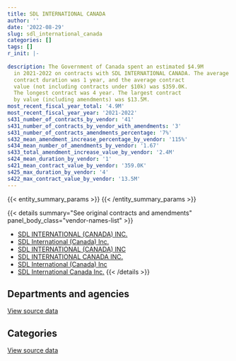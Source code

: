 ```yaml
---
title: SDL INTERNATIONAL CANADA
author: ''
date: '2022-08-29'
slug: sdl_international_canada
categories: []
tags: []
r_init: |-
  
description: The Government of Canada spent an estimated $4.9M
  in 2021-2022 on contracts with SDL INTERNATIONAL CANADA. The average
  contract duration was 1 year, and the average contract
  value (not including contracts under $10k) was $359.0K.
  The longest contract was 4 year. The largest contract
  by value (including amendments) was $13.5M.
most_recent_fiscal_year_total: '4.9M'
most_recent_fiscal_year_year: '2021-2022'
s431_number_of_contracts_by_vendor: '41'
s431_number_of_contracts_by_vendor_with_amendments: '3'
s431_number_of_contracts_amendments_percentage: '7%'
s432_mean_amendment_increase_percentage_by_vendor: '115%'
s434_mean_number_of_amendments_by_vendor: '1.67'
s433_total_amendment_increase_value_by_vendor: '2.4M'
s424_mean_duration_by_vendor: '1'
s421_mean_contract_value_by_vendor: '359.0K'
s425_max_duration_by_vendor: '4'
s422_max_contract_value_by_vendor: '13.5M'
---
```


<script src="/rmarkdown-libs/htmlwidgets/htmlwidgets.js"></script>
<link href="/rmarkdown-libs/datatables-css/datatables-crosstalk.css" rel="stylesheet" />
<script src="/rmarkdown-libs/datatables-binding/datatables.js"></script>
<script src="/rmarkdown-libs/jquery/jquery-3.6.0.min.js"></script>
<link href="/rmarkdown-libs/dt-core-bootstrap/css/dataTables.bootstrap.min.css" rel="stylesheet" />
<link href="/rmarkdown-libs/dt-core-bootstrap/css/dataTables.bootstrap.extra.css" rel="stylesheet" />
<script src="/rmarkdown-libs/dt-core-bootstrap/js/jquery.dataTables.min.js"></script>
<script src="/rmarkdown-libs/dt-core-bootstrap/js/dataTables.bootstrap.min.js"></script>
<link href="/rmarkdown-libs/crosstalk/css/crosstalk.min.css" rel="stylesheet" />
<script src="/rmarkdown-libs/crosstalk/js/crosstalk.min.js"></script>
<script src="/rmarkdown-libs/htmlwidgets/htmlwidgets.js"></script>
<link href="/rmarkdown-libs/datatables-css/datatables-crosstalk.css" rel="stylesheet" />
<script src="/rmarkdown-libs/datatables-binding/datatables.js"></script>
<script src="/rmarkdown-libs/jquery/jquery-3.6.0.min.js"></script>
<link href="/rmarkdown-libs/dt-core-bootstrap/css/dataTables.bootstrap.min.css" rel="stylesheet" />
<link href="/rmarkdown-libs/dt-core-bootstrap/css/dataTables.bootstrap.extra.css" rel="stylesheet" />
<script src="/rmarkdown-libs/dt-core-bootstrap/js/jquery.dataTables.min.js"></script>
<script src="/rmarkdown-libs/dt-core-bootstrap/js/dataTables.bootstrap.min.js"></script>
<link href="/rmarkdown-libs/crosstalk/css/crosstalk.min.css" rel="stylesheet" />
<script src="/rmarkdown-libs/crosstalk/js/crosstalk.min.js"></script>

{{< entity_summary_params >}}
{{< /entity_summary_params >}}

{{< details summary="See original contracts and amendments" panel_body_class="vendor-names-list" >}}
- [SDL INTERNATIONAL (CANADA) INC.](https://search.open.canada.ca/en/ct/?sort=contract_value_f%20desc&page=1&search_text=%22SDL%20INTERNATIONAL%20%28CANADA%29%20INC.%22)
- [SDL International (Canada) Inc.](https://search.open.canada.ca/en/ct/?sort=contract_value_f%20desc&page=1&search_text=%22SDL%20International%20%28Canada%29%20Inc.%22)
- [SDL INTERNATIONAL (CANADA) INC](https://search.open.canada.ca/en/ct/?sort=contract_value_f%20desc&page=1&search_text=%22SDL%20INTERNATIONAL%20%28CANADA%29%20INC%22)
- [SDL INTERNATIONAL CANADA INC.](https://search.open.canada.ca/en/ct/?sort=contract_value_f%20desc&page=1&search_text=%22SDL%20INTERNATIONAL%20CANADA%20INC.%22)
- [SDL International (Canada) Inc](https://search.open.canada.ca/en/ct/?sort=contract_value_f%20desc&page=1&search_text=%22SDL%20International%20%28Canada%29%20Inc%22)
- [SDL International Canada Inc.](https://search.open.canada.ca/en/ct/?sort=contract_value_f%20desc&page=1&search_text=%22SDL%20International%20Canada%20Inc.%22)
{{< /details >}}

## Departments and agencies

<div id="htmlwidget-1" style="width:100%;height:auto;" class="datatables html-widget"></div>
<script type="application/json" data-for="htmlwidget-1">{"x":{"style":"bootstrap","filter":"none","vertical":false,"data":[["<a href=\"/departments/aafc-aac/\">Agriculture and Agri-Food Canada<\/a>","<a href=\"/departments/acoa-apeca/\">Atlantic Canada Opportunities Agency<\/a>","<a href=\"/departments/cer-rec/\">Canada Energy Regulator<\/a>","<a href=\"/departments/cfia-acia/\">Canadian Food Inspection Agency<\/a>","<a href=\"/departments/chrc-ccdp/\">Canadian Human Rights Commission<\/a>","<a href=\"/departments/cra-arc/\">Canada Revenue Agency<\/a>","<a href=\"/departments/csps-efpc/\">Canada School of Public Service<\/a>","<a href=\"/departments/cta-otc/\">Canadian Transportation Agency<\/a>","<a href=\"/departments/dnd-mdn/\">National Defence<\/a>","<a href=\"/departments/elections/\">Elections Canada<\/a>","<a href=\"/departments/esdc-edsc/\">Employment and Social Development Canada<\/a>","<a href=\"/departments/ic/\">Innovation, Science and Economic Development Canada<\/a>","<a href=\"/departments/irb-cisr/\">Immigration and Refugee Board of Canada<\/a>","<a href=\"/departments/nserc-crsng/\">Natural Sciences and Engineering Research Council of Canada<\/a>","<a href=\"/departments/pwgsc-tpsgc/\">Public Services and Procurement Canada<\/a>","<a href=\"/departments/rcmp-grc/\">Royal Canadian Mounted Police<\/a>","<a href=\"/departments/wage/\">Department for Women and Gender Equality<\/a>"],[null,null,null,null,24916.5,7854.57,null,1581.51,null,5634.39,null,null,null,null,36696.15,null,null],[5454.49,50955.29,null,null,null,28747.72,null,10967.44,null,17034.08,61374.57,null,null,18301.93,4476929.94,21312.93,30353.4],[23373.5,9732.09,10887.52,null,null,30807.48,null,1041.85,47432.88,5745.94,61374.57,6351.53,19017.9,18486.8,4534616.24,13424.4,null],[35972.23,null,3510.83,70028.36,null,45514.87,9156.25,8266.88,null,5777.52,61374.57,10410.53,19493.35,null,4659337.03,null,null]],"container":"<table class=\"table table-striped table-hover row-border order-column display\">\n  <thead>\n    <tr>\n      <th>Department<\/th>\n      <th>2018-2019<\/th>\n      <th>2019-2020<\/th>\n      <th>2020-2021<\/th>\n      <th>2021-2022<\/th>\n    <\/tr>\n  <\/thead>\n<\/table>","options":{"order":[[4,"desc"]],"pageLength":10,"autoWidth":true,"columnDefs":[{"targets":1,"render":"function(data, type, row, meta) {\n    return type !== 'display' ? data : DTWidget.formatCurrency(data, \"$\", 2, 3, \",\", \".\", true, null);\n  }"},{"targets":2,"render":"function(data, type, row, meta) {\n    return type !== 'display' ? data : DTWidget.formatCurrency(data, \"$\", 2, 3, \",\", \".\", true, null);\n  }"},{"targets":3,"render":"function(data, type, row, meta) {\n    return type !== 'display' ? data : DTWidget.formatCurrency(data, \"$\", 2, 3, \",\", \".\", true, null);\n  }"},{"targets":4,"render":"function(data, type, row, meta) {\n    return type !== 'display' ? data : DTWidget.formatCurrency(data, \"$\", 2, 3, \",\", \".\", true, null);\n  }"},{"width":"16%","targets":[1,2,3,4]},{"className":"dt-right","targets":[1,2,3,4]}],"orderClasses":false}},"evals":["options.columnDefs.0.render","options.columnDefs.1.render","options.columnDefs.2.render","options.columnDefs.3.render"],"jsHooks":[]}</script>
<p class="text-right">
<a href="https://github.com/GoC-Spending/contracts-data/tree/main/data/out/vendors/sdl_international_canada/summary_by_fiscal_year_by_department.csv" class="source-data-link btn btn-link">View source data</a>
</p>

## Categories

<div id="htmlwidget-2" style="width:100%;height:auto;" class="datatables html-widget"></div>
<script type="application/json" data-for="htmlwidget-2">{"x":{"style":"bootstrap","filter":"none","vertical":false,"data":[["<a href=\"/categories/defence/\">Defence<\/a>","<a href=\"/categories/professional_services/\">Professional services<\/a>","<a href=\"/categories/information_technology/\">Information technology<\/a>","<a href=\"/categories/human_capital/\">Human capital<\/a>"],[null,36696.15,39986.97,null],[null,4476929.94,232186.56,12315.29],[47432.88,4464697.89,249542.32,20619.61],[null,4534726.25,390605.32,3510.83]],"container":"<table class=\"table table-striped table-hover row-border order-column display\">\n  <thead>\n    <tr>\n      <th>Category<\/th>\n      <th>2018-2019<\/th>\n      <th>2019-2020<\/th>\n      <th>2020-2021<\/th>\n      <th>2021-2022<\/th>\n    <\/tr>\n  <\/thead>\n<\/table>","options":{"order":[[4,"desc"]],"dom":"t","pageLength":30,"autoWidth":true,"columnDefs":[{"targets":1,"render":"function(data, type, row, meta) {\n    return type !== 'display' ? data : DTWidget.formatCurrency(data, \"$\", 2, 3, \",\", \".\", true, null);\n  }"},{"targets":2,"render":"function(data, type, row, meta) {\n    return type !== 'display' ? data : DTWidget.formatCurrency(data, \"$\", 2, 3, \",\", \".\", true, null);\n  }"},{"targets":3,"render":"function(data, type, row, meta) {\n    return type !== 'display' ? data : DTWidget.formatCurrency(data, \"$\", 2, 3, \",\", \".\", true, null);\n  }"},{"targets":4,"render":"function(data, type, row, meta) {\n    return type !== 'display' ? data : DTWidget.formatCurrency(data, \"$\", 2, 3, \",\", \".\", true, null);\n  }"},{"width":"16%","targets":[1,2,3,4]},{"className":"dt-right","targets":[1,2,3,4]}],"orderClasses":false,"lengthMenu":[10,25,30,50,100]}},"evals":["options.columnDefs.0.render","options.columnDefs.1.render","options.columnDefs.2.render","options.columnDefs.3.render"],"jsHooks":[]}</script>
<p class="text-right">
<a href="https://github.com/GoC-Spending/contracts-data/tree/main/data/out/vendors/sdl_international_canada/summary_by_fiscal_year_by_category.csv" class="source-data-link btn btn-link">View source data</a>
</p>
